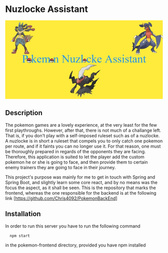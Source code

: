 
# Nuzlocke Assistant




![Logo](https://github.com/Chris4092/PokemonFrontEnd/blob/frontend/misc/Logo.jpg?raw=true)


## Description
The pokemon games are a lovely experience, at the very least for the few first playthroughs. However, after that, there is not much of a challange left. That is, if you don't play with a self-imposed ruleset such as of a nuzlocke. A nuzlocke is in short a ruleset that compels you to only catch one pokemon per route, and if it faints you can no longer use it. For that reason, one must be thoroughly prepared in regards of the opponents they are facing. Therefore, this application is suited to let the player add the custom pokemon he or she is going to face, and then provide them to certain enemy trainers they are going to face in their journey.

This project's purpose was mainly for me to get in touch with Spring and Spring Boot, and slightly learn some core react, and by no means was the focus the aspect, as it shall be seen. This is the repository that marks the frontend, whereas the one responsible for the backend is at the following link [https://github.com/Chris4092/PokemonBackEnd]

## Installation
In order to run this server you have to run the following command 
```bash
  npm start
```
in the pokemon-frontend directory, provided you have npm installed
